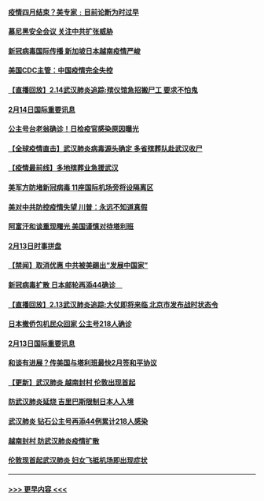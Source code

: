 #### [疫情四月结束？美专家﹕目前论断为时过早](../pages/prog202/a102777248.md?t=02150402) 
#### [慕尼黑安全会议 关注中共扩张威胁](../pages/prog202/a102777254.md?t=02150402) 
#### [新冠病毒国际传播 新加坡日本越南疫情严峻](../pages/prog202/a102777245.md?t=02150402) 
#### [美国CDC主管：中国疫情完全失控](../pages/prog202/a102777236.md?t=02150402) 
#### [【直播回放】2.14武汉肺炎追踪:殡仪馆急招搬尸工 要求不怕鬼](../pages/prog202/a102777141.md?t=02150402) 
#### [2月14日国际重要讯息](../pages/prog202/a102777073.md?t=02150402) 
#### [公主号台老翁确诊！日检疫官感染原因曝光](../pages/prog202/a102777075.md?t=02150402) 
#### [【全球疫情直击】武汉肺炎病毒源头确定 多省殡葬队赴武汉收尸](../pages/prog202/a102777026.md?t=02150402) 
#### [【疫情最前线】多地殡葬业急援武汉](../pages/prog202/a102776986.md?t=02150402) 
#### [美军方防堵新冠病毒 11座国际机场旁将设隔离区](../pages/prog202/a102776870.md?t=02150402) 
#### [美对中共防控疫情失望 川普：永远不知道真假](../pages/prog202/a102776836.md?t=02150402) 
#### [阿富汗和谈重现曙光 美国谨慎对待塔利班](../pages/prog202/a102776748.md?t=02150402) 
#### [2月13日时事拼盘](../pages/prog202/a102776689.md?t=02150402) 
#### [【禁闻】取消优惠 中共被美踢出“发展中国家”](../pages/prog202/a102776670.md?t=02150402) 
#### [新冠病毒扩散 日本邮轮再添44确诊　](../pages/prog202/a102776518.md?t=02150402) 
#### [【直播回放】2.13武汉肺炎追踪:大仗即将来临 北京市发布战时状态令](../pages/prog202/a102776399.md?t=02150402) 
#### [日本撤侨包机民众回家 公主号218人确诊](../pages/prog202/a102776346.md?t=02150402) 
#### [2月13日国际重要讯息](../pages/prog202/a102776339.md?t=02150402) 
#### [和谈有进展？传美国与塔利班最快2月签和平协议](../pages/prog202/a102776291.md?t=02150402) 
#### [【更新】武汉肺炎 越南封村 伦敦出现首起](../pages/prog202/a102770740.md?t=02150402) 
#### [防武汉肺炎延烧 吉里巴斯限制日本人入境](../pages/prog202/a102776276.md?t=02150402) 
#### [武汉肺炎 钻石公主号再添44例累计218人感染](../pages/prog202/a102776089.md?t=02150402) 
#### [越南封村 防武汉肺炎疫情扩散](../pages/prog202/a102776214.md?t=02150402) 
#### [伦敦现首起武汉肺炎 妇女飞抵机场即出现症状](../pages/prog202/a102776031.md?t=02150402) 

----
#### [ >>> 更早内容 <<< ](../indexes/prog202-earlier.md)
